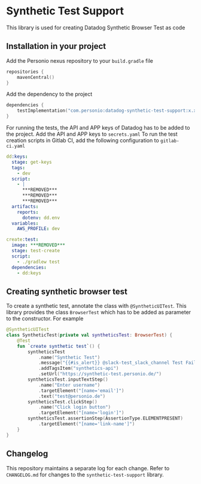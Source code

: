 # Synthetic Test Support
This library is used for creating Datadog Synthetic Browser Test as code

## Installation in your project
Add the Personio nexus repository to your `build.gradle` file
```kotlin
repositories { 
    mavenCentral() 
}
```
Add the dependency to the project
```kotlin
dependencies {
    testImplementation("com.personio:datadog-synthetic-test-support:x.x.x")
}
```
For running the tests, the API and APP keys of Datadog has to be added to the project. Add the API and APP keys to `secrets.yaml`
To run the test creation scripts in Gitlab CI, add the following configuration to `gitlab-ci.yaml`
```yaml
dd:keys:
  stage: get-keys
  tags:
    - dev
  script:
    - |
      ***REMOVED***
      ***REMOVED***
      ***REMOVED***
  artifacts:
    reports:
      dotenv: dd.env
  variables:
    AWS_PROFILE: dev

create:test:
  image: ***REMOVED***
  stage: test-create
  script:
    - ./gradlew test
  dependencies:
    - dd:keys
```

## Creating synthetic browser test
To create a synthetic test, annotate the class with `@SyntheticUITest`. This library provides the class `BrowserTest` which has to be added as parameter to the constructor.
For example
```kotlin
@SyntheticUITest
class SyntheticTest(private val syntheticsTest: BrowserTest) {
    @Test
    fun `create synthetic test`() {
        syntheticsTest
            .name("Synthetic Test")
            .message("{{#is_alert}} @slack-test_slack_channel Test Failed {{/is_alert}}")
            .addTagsItem("synthetics-api")
            .setUrl("https://synthetic-test.personio.de/")
        syntheticsTest.inputTextStep()
            .name("Enter username")
            .targetElement("[name='email']")
            .text("test@personio.de")
        syntheticsTest.clickStep()
            .name("Click login button")
            .targetElement("[name='login']")
        syntheticsTest.assertionStep(AssertionType.ELEMENTPRESENT)
            .targetElement("[name='link-name']")
    }
}
```
## Changelog

This repository maintains a separate log for each change. Refer to `CHANGELOG.md` for changes to the `synthetic-test-support` library.
